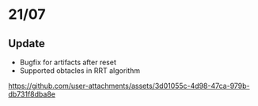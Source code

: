# 21/07

## Update
- Bugfix for artifacts after reset
- Supported obtacles in RRT algorithm

https://github.com/user-attachments/assets/3d01055c-4d98-47ca-979b-db731f8dba8e

